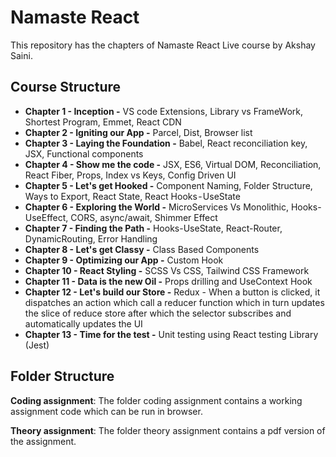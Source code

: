 # Namaste React

This repository has the chapters of Namaste React Live course by Akshay Saini. 

## Course Structure
- **Chapter 1 - Inception -** VS code Extensions, Library vs FrameWork, Shortest Program, Emmet, React CDN
- **Chapter 2 - Igniting our App -** Parcel, Dist, Browser list
- **Chapter 3 - Laying the Foundation -** Babel, React reconciliation key, JSX, Functional components
- **Chapter 4 - Show me the code -** JSX, ES6, Virtual DOM, Reconciliation, React Fiber, Props, Index vs Keys, Config Driven UI
- **Chapter 5 - Let's get Hooked -** Component Naming, Folder Structure, Ways to Export, React State, React Hooks - UseState
- **Chapter 6 - Exploring the World -** MicroServices Vs Monolithic, Hooks-UseEffect, CORS, async/await, Shimmer Effect
- **Chapter 7 - Finding the Path -** Hooks-UseState, React-Router, DynamicRouting, Error Handling
- **Chapter 8 - Let's get Classy -** Class Based Components
- **Chapter 9 - Optimizing our App -** Custom Hook
- **Chapter 10 - React Styling -** SCSS Vs CSS, Tailwind CSS Framework
- **Chapter 11 - Data is the new Oil -** Props drilling and UseContext Hook
- **Chapter 12 - Let's build our Store -** Redux - When a button is clicked, it dispatches an action which call a reducer function which in turn updates the slice of reduce store after which the selector subscribes and automatically updates the UI
- **Chapter 13 - Time for the test -** Unit testing using React testing Library (Jest)

## Folder Structure
**Coding assignment**: The folder coding assignment contains a working assignment code which can be run in browser.

**Theory assignment**: The folder theory assignment contains a pdf version of the assignment.

